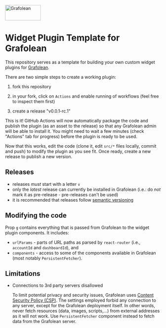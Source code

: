 <p align="left"><a href="https://grafolean.com/"><img src="https://grafolean.com/logo.svg" alt="Grafolean" width="115" height="50" /></a></p>

# Widget Plugin Template for Grafolean

This repository serves as a template for building your own custom widget plugins for [Grafolean](https://github.com/grafolean/grafolean/).

There are two simple steps to create a working plugin:

1) fork this repository

2) in your fork, click on `Actions` and enable running of workflows (feel free to inspect them first)

3) create a release "v0.0.1-rc.1"

This is it! GitHub Actions will now automatically package the code and publish the plugin (as an asset to the release) so that any Grafolean admin will be able to install it. You might need to wait a few minutes (check "Actions" tab for progress) before the plugin is ready to be used.

Now that this works, edit the code (clone it, edit `src/*` files locally, commit and push) to modify the plugin as you see fit. Once ready, create a new release to publish a new version.

## Releases

- releases *must* start with a letter `v`
- only the *latest* release can currently be installed in Grafolean (i.e.: do *not* mark it as pre-release - pre-releases can't be used)
- it is recommended that releases follow [semantic versioning](https://semver.org/)

## Modifying the code

Prop `g` contains everything that is passed from Grafolean to the widget plugin components. It includes:
- `urlParams` - parts of URL paths as parsed by `react-router` (i.e., `accountId` and `dashboardId`), and
- `components` - access to some of the components available in Grafolean (most notably `PersistentFetcher`).

## Limitations

* Connections to 3rd party servers disallowed

    To limit potential privacy and security issues, Grafolean uses [Content Security Policy (CSP)](https://developer.mozilla.org/en-US/docs/Web/HTTP/CSP). The settings employed forbid any connection to any server, except for the Grafolean deployment itself. In other words, never fetch resources (data, images, scripts,...) from external addresses as it will not work. Use `PersistentFetcher` component instead to fetch data from the Grafolean server.
